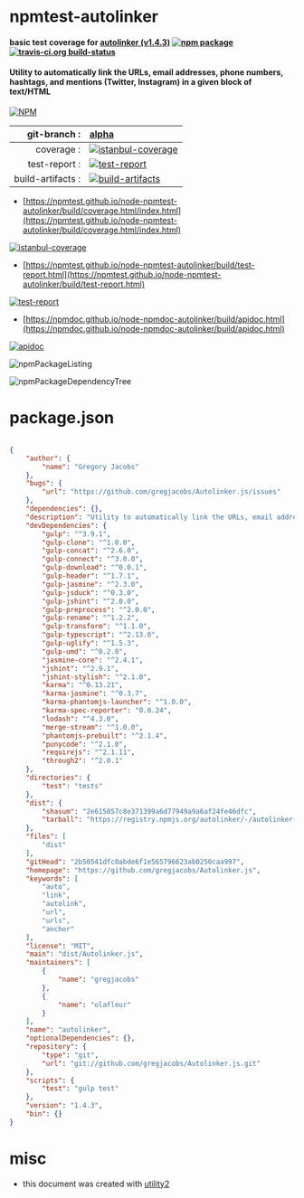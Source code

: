 # npmtest-autolinker

#### basic test coverage for  [autolinker (v1.4.3)](https://github.com/gregjacobs/Autolinker.js)  [![npm package](https://img.shields.io/npm/v/npmtest-autolinker.svg?style=flat-square)](https://www.npmjs.org/package/npmtest-autolinker) [![travis-ci.org build-status](https://api.travis-ci.org/npmtest/node-npmtest-autolinker.svg)](https://travis-ci.org/npmtest/node-npmtest-autolinker)

#### Utility to automatically link the URLs, email addresses, phone numbers, hashtags, and mentions (Twitter, Instagram) in a given block of text/HTML

[![NPM](https://nodei.co/npm/autolinker.png?downloads=true&downloadRank=true&stars=true)](https://www.npmjs.com/package/autolinker)

| git-branch : | [alpha](https://github.com/npmtest/node-npmtest-autolinker/tree/alpha)|
|--:|:--|
| coverage : | [![istanbul-coverage](https://npmtest.github.io/node-npmtest-autolinker/build/coverage.badge.svg)](https://npmtest.github.io/node-npmtest-autolinker/build/coverage.html/index.html)|
| test-report : | [![test-report](https://npmtest.github.io/node-npmtest-autolinker/build/test-report.badge.svg)](https://npmtest.github.io/node-npmtest-autolinker/build/test-report.html)|
| build-artifacts : | [![build-artifacts](https://npmtest.github.io/node-npmtest-autolinker/glyphicons_144_folder_open.png)](https://github.com/npmtest/node-npmtest-autolinker/tree/gh-pages/build)|

- [https://npmtest.github.io/node-npmtest-autolinker/build/coverage.html/index.html](https://npmtest.github.io/node-npmtest-autolinker/build/coverage.html/index.html)

[![istanbul-coverage](https://npmtest.github.io/node-npmtest-autolinker/build/screenCapture.buildCi.browser.%252Ftmp%252Fbuild%252Fcoverage.lib.html.png)](https://npmtest.github.io/node-npmtest-autolinker/build/coverage.html/index.html)

- [https://npmtest.github.io/node-npmtest-autolinker/build/test-report.html](https://npmtest.github.io/node-npmtest-autolinker/build/test-report.html)

[![test-report](https://npmtest.github.io/node-npmtest-autolinker/build/screenCapture.buildCi.browser.%252Ftmp%252Fbuild%252Ftest-report.html.png)](https://npmtest.github.io/node-npmtest-autolinker/build/test-report.html)

- [https://npmdoc.github.io/node-npmdoc-autolinker/build/apidoc.html](https://npmdoc.github.io/node-npmdoc-autolinker/build/apidoc.html)

[![apidoc](https://npmdoc.github.io/node-npmdoc-autolinker/build/screenCapture.buildCi.browser.%252Ftmp%252Fbuild%252Fapidoc.html.png)](https://npmdoc.github.io/node-npmdoc-autolinker/build/apidoc.html)

![npmPackageListing](https://npmtest.github.io/node-npmtest-autolinker/build/screenCapture.npmPackageListing.svg)

![npmPackageDependencyTree](https://npmtest.github.io/node-npmtest-autolinker/build/screenCapture.npmPackageDependencyTree.svg)



# package.json

```json

{
    "author": {
        "name": "Gregory Jacobs"
    },
    "bugs": {
        "url": "https://github.com/gregjacobs/Autolinker.js/issues"
    },
    "dependencies": {},
    "description": "Utility to automatically link the URLs, email addresses, phone numbers, hashtags, and mentions (Twitter, Instagram) in a given block of text/HTML",
    "devDependencies": {
        "gulp": "^3.9.1",
        "gulp-clone": "^1.0.0",
        "gulp-concat": "^2.6.0",
        "gulp-connect": "^3.0.0",
        "gulp-download": "^0.0.1",
        "gulp-header": "^1.7.1",
        "gulp-jasmine": "^2.3.0",
        "gulp-jsduck": "^0.3.0",
        "gulp-jshint": "^2.0.0",
        "gulp-preprocess": "^2.0.0",
        "gulp-rename": "^1.2.2",
        "gulp-transform": "^1.1.0",
        "gulp-typescript": "^2.13.0",
        "gulp-uglify": "^1.5.3",
        "gulp-umd": "^0.2.0",
        "jasmine-core": "^2.4.1",
        "jshint": "^2.9.1",
        "jshint-stylish": "^2.1.0",
        "karma": "^0.13.21",
        "karma-jasmine": "^0.3.7",
        "karma-phantomjs-launcher": "^1.0.0",
        "karma-spec-reporter": "0.0.24",
        "lodash": "^4.3.0",
        "merge-stream": "^1.0.0",
        "phantomjs-prebuilt": "^2.1.4",
        "punycode": "^2.1.0",
        "requirejs": "^2.1.11",
        "through2": "^2.0.1"
    },
    "directories": {
        "test": "tests"
    },
    "dist": {
        "shasum": "2e615057c8e371399a6d77949a9a6af24fe46dfc",
        "tarball": "https://registry.npmjs.org/autolinker/-/autolinker-1.4.3.tgz"
    },
    "files": [
        "dist"
    ],
    "gitHead": "2b50541dfc0abde6f1e565796623ab0250caa997",
    "homepage": "https://github.com/gregjacobs/Autolinker.js",
    "keywords": [
        "auto",
        "link",
        "autolink",
        "url",
        "urls",
        "anchor"
    ],
    "license": "MIT",
    "main": "dist/Autolinker.js",
    "maintainers": [
        {
            "name": "gregjacobs"
        },
        {
            "name": "olafleur"
        }
    ],
    "name": "autolinker",
    "optionalDependencies": {},
    "repository": {
        "type": "git",
        "url": "git://github.com/gregjacobs/Autolinker.js.git"
    },
    "scripts": {
        "test": "gulp test"
    },
    "version": "1.4.3",
    "bin": {}
}
```



# misc
- this document was created with [utility2](https://github.com/kaizhu256/node-utility2)
